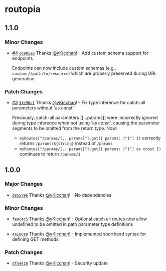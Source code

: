 # routopia

## 1.1.0

### Minor Changes

- [#4](https://github.com/yKicchan/routopia/pull/4) [`c6905e5`](https://github.com/yKicchan/routopia/commit/c6905e54f59460004fd58818a404bc8d2a64a493) Thanks [@yKicchan](https://github.com/yKicchan)! - Add custom schema support for endpoints

  Endpoints can now include custom schemas (e.g., `custom://path/to/resource`) which are properly preserved during URL generation.

### Patch Changes

- [#3](https://github.com/yKicchan/routopia/pull/3) [`3fe96a1`](https://github.com/yKicchan/routopia/commit/3fe96a1b7ea4db96506bda31c24abff100973f5d) Thanks [@yKicchan](https://github.com/yKicchan)! - Fix type inference for catch-all parameters without 'as const'

  Previously, catch-all parameters ([...params]) were incorrectly ignored during type inference when not using 'as const', causing the parameter segments to be omitted from the return type. Now:

  - `myRoutes["/params/[...params]"].get({ params: ["1"] })` correctly returns `/params/${string}` instead of `/params`
  - `myRoutes["/params/[...params]"].get({ params: ["1"] as const })` continues to return `/params/1`

## 1.0.0

### Major Changes

- [`d855796`](https://github.com/yKicchan/routopia/commit/d855796703fc99dda552e844e6b114f0c970ab3c) Thanks [@yKicchan](https://github.com/yKicchan)! - No dependencies

### Minor Changes

- [`fe0c4c5`](https://github.com/yKicchan/routopia/commit/fe0c4c5a51a9f82b4f6c61ab02ce5e6ddb6fa55f) Thanks [@yKicchan](https://github.com/yKicchan)! - Optional catch all routes now allow undefined to be omitted in path parameter type definitions

- [`4a106a8`](https://github.com/yKicchan/routopia/commit/4a106a82cb72a814783181802b8e6b406218a268) Thanks [@yKicchan](https://github.com/yKicchan)! - Implemented shorthand syntax for defining GET methods.

### Patch Changes

- [`dfa4418`](https://github.com/yKicchan/routopia/commit/dfa4418150e830bcd6c2f7f9bd406c5955f77080) Thanks [@yKicchan](https://github.com/yKicchan)! - Security update
